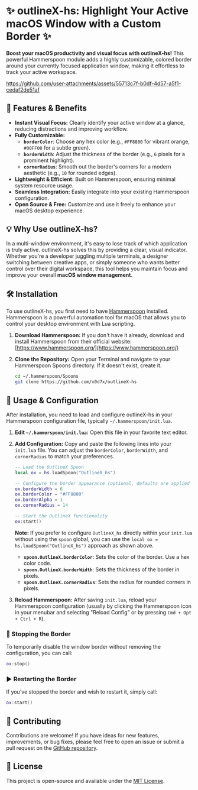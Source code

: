# ✨ outlineX-hs: Highlight Your Active macOS Window with a Custom Border ✨

**Boost your macOS productivity and visual focus with outlineX-hs!** This powerful Hammerspoon module adds a highly customizable, colored border around your currently focused application window, making it effortless to track your active workspace.

https://github.com/user-attachments/assets/55713c7f-b0df-4d57-a5f1-cedaf2de51af

## 🚀 Features & Benefits

- **Instant Visual Focus:** Clearly identify your active window at a glance, reducing distractions and improving workflow.
- **Fully Customizable:**
  - **`borderColor`**: Choose any hex color (e.g., `#FF8800` for vibrant orange, `#00FF00` for a subtle green).
  - **`borderWidth`**: Adjust the thickness of the border (e.g., `6` pixels for a prominent highlight).
  - **`cornerRadius`**: Smooth out the border's corners for a modern aesthetic (e.g., `10` for rounded edges).
- **Lightweight & Efficient:** Built on Hammerspoon, ensuring minimal system resource usage.
- **Seamless Integration:** Easily integrate into your existing Hammerspoon configuration.
- **Open Source & Free:** Customize and use it freely to enhance your macOS desktop experience.

## 💡 Why Use outlineX-hs?

In a multi-window environment, it's easy to lose track of which application is truly active. outlineX-hs solves this by providing a clear, visual indicator. Whether you're a developer juggling multiple terminals, a designer switching between creative apps, or simply someone who wants better control over their digital workspace, this tool helps you maintain focus and improve your overall **macOS window management**.

## 🛠️ Installation

To use outlineX-hs, you first need to have [Hammerspoon](https://www.hammerspoon.org/) installed. Hammerspoon is a powerful automation tool for macOS that allows you to control your desktop environment with Lua scripting.

1. **Download Hammerspoon:** If you don't have it already, download and install Hammerspoon from their official website: [https://www.hammerspoon.org/](https://www.hammerspoon.org/)

2. **Clone the Repository:** Open your Terminal and navigate to your Hammerspoon Spoons directory. If it doesn't exist, create it.

   ```bash
   cd ~/.hammerspoon/Spoons
   git clone https://github.com/x0d7x/outlineX-hs
   ```

## 🚀 Usage & Configuration

After installation, you need to load and configure outlineX-hs in your Hammerspoon configuration file, typically `~/.hammerspoon/init.lua`.

1. **Edit `~/.hammerspoon/init.lua`:** Open this file in your favorite text editor.

2. **Add Configuration:** Copy and paste the following lines into your `init.lua` file. You can adjust the `borderColor`, `borderWidth`, and `cornerRadius` to match your preferences.

   ```lua
   -- Load the OutlineX Spoon
   local ox = hs.loadSpoon("OutlineX_hs")

   -- Configure the border appearance (optional, defaults are applied if not set)
   ox.borderWidth = 6
   ox.borderColor = "#FF8800"
   ox.borderAlpha = 1
   ox.cornerRadius = 14

   -- Start the OutlineX functionality
   ox:start()
   ```

   **Note:** If you prefer to configure `OutlineX_hs` directly within your `init.lua` without using the `spoon` global, you can use the `local ox = hs.loadSpoon("OutlineX_hs")` approach as shown above.

   - **`spoon.OutlineX.borderColor`**: Sets the color of the border. Use a hex color code.
   - **`spoon.OutlineX.borderWidth`**: Sets the thickness of the border in pixels.
   - **`spoon.OutlineX.cornerRadius`**: Sets the radius for rounded corners in pixels.

3. **Reload Hammerspoon:** After saving `init.lua`, reload your Hammerspoon configuration (usually by clicking the Hammerspoon icon in your menubar and selecting "Reload Config" or by pressing `Cmd + Opt + Ctrl + R`).

### 🛑 Stopping the Border

To temporarily disable the window border without removing the configuration, you can call:

```lua
ox:stop()
```

### ▶️ Restarting the Border

If you've stopped the border and wish to restart it, simply call:

```lua
ox:start()
```

## 🤝 Contributing

Contributions are welcome! If you have ideas for new features, improvements, or bug fixes, please feel free to open an issue or submit a pull request on the [GitHub repository](https://github.com/x0d7x/outlineX-hs).

## 📄 License

This project is open-source and available under the [MIT License](LICENSE).
